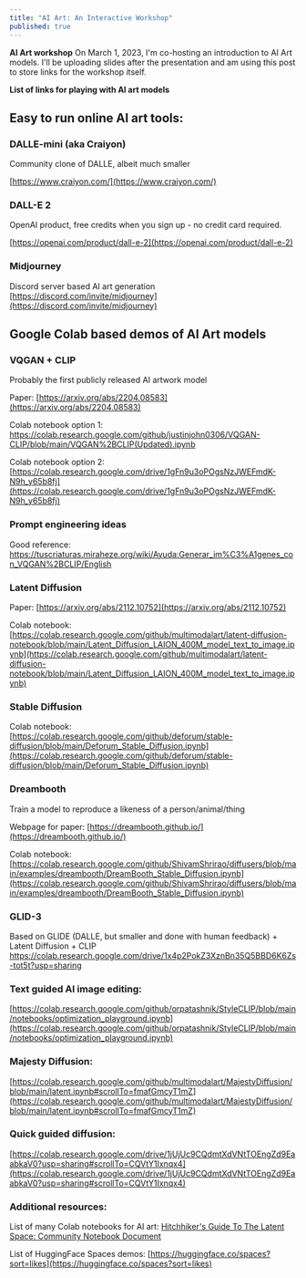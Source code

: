 ```yaml
---
title: "AI Art: An Interactive Workshop"
published: true
---
```


**AI Art workshop**
On March 1, 2023, I'm co-hosting an introduction to AI Art models. I'll be uploading slides after the presentation and am using this post to store links for the workshop itself.

**List of links for playing with AI art models**


## Easy to run online AI art tools:

### DALLE-mini (aka Craiyon)
Community clone of DALLE, albeit much smaller

[https://www.craiyon.com/](https://www.craiyon.com/)

### DALL-E 2
OpenAI product, free credits when you sign up - no credit card required.

[https://openai.com/product/dall-e-2](https://openai.com/product/dall-e-2)

### Midjourney
Discord server based AI art generation
[https://discord.com/invite/midjourney](https://discord.com/invite/midjourney)


## Google Colab based demos of AI Art models


### VQGAN + CLIP
Probably the first publicly released AI artwork model

Paper: [https://arxiv.org/abs/2204.08583](https://arxiv.org/abs/2204.08583)

Colab notebook option 1:
[https://colab.research.google.com/github/justinjohn0306/VQGAN-CLIP/blob/main/VQGAN%2BCLIP(Updated).ipynb ](https://colab.research.google.com/github/justinjohn0306/VQGAN-CLIP/blob/main/VQGAN%2BCLIP(Updated).ipynb )

Colab notebook option 2:
[https://colab.research.google.com/drive/1gFn9u3oPOgsNzJWEFmdK-N9h_y65b8fj](https://colab.research.google.com/drive/1gFn9u3oPOgsNzJWEFmdK-N9h_y65b8fj)


### Prompt engineering ideas
Good reference: [https://tuscriaturas.miraheze.org/wiki/Ayuda:Generar_im%C3%A1genes_con_VQGAN%2BCLIP/English ](https://tuscriaturas.miraheze.org/wiki/Ayuda:Generar_im%C3%A1genes_con_VQGAN%2BCLIP/English )


### Latent Diffusion 
Paper: [https://arxiv.org/abs/2112.10752](https://arxiv.org/abs/2112.10752)

Colab notebook:
[https://colab.research.google.com/github/multimodalart/latent-diffusion-notebook/blob/main/Latent_Diffusion_LAION_400M_model_text_to_image.ipynb](https://colab.research.google.com/github/multimodalart/latent-diffusion-notebook/blob/main/Latent_Diffusion_LAION_400M_model_text_to_image.ipynb)


### Stable Diffusion
Colab notebook:
[https://colab.research.google.com/github/deforum/stable-diffusion/blob/main/Deforum_Stable_Diffusion.ipynb](https://colab.research.google.com/github/deforum/stable-diffusion/blob/main/Deforum_Stable_Diffusion.ipynb)

### Dreambooth
Train a model to reproduce a likeness of a person/animal/thing

Webpage for paper: 
[https://dreambooth.github.io/](https://dreambooth.github.io/)

Colab notebook:
[https://colab.research.google.com/github/ShivamShrirao/diffusers/blob/main/examples/dreambooth/DreamBooth_Stable_Diffusion.ipynb](https://colab.research.google.com/github/ShivamShrirao/diffusers/blob/main/examples/dreambooth/DreamBooth_Stable_Diffusion.ipynb)



### GLID-3 
Based on GLIDE (DALLE, but smaller and done with human feedback) + Latent Diffusion + CLIP
[https://colab.research.google.com/drive/1x4p2PokZ3XznBn35Q5BBD6K6Zs-tot5t?usp=sharing
](https://colab.research.google.com/drive/1x4p2PokZ3XznBn35Q5BBD6K6Zs-tot5t?usp=sharing
)

### Text guided AI image editing:
[https://colab.research.google.com/github/orpatashnik/StyleCLIP/blob/main/notebooks/optimization_playground.ipynb](https://colab.research.google.com/github/orpatashnik/StyleCLIP/blob/main/notebooks/optimization_playground.ipynb)

### Majesty Diffusion:
[https://colab.research.google.com/github/multimodalart/MajestyDiffusion/blob/main/latent.ipynb#scrollTo=fmafGmcyT1mZ](https://colab.research.google.com/github/multimodalart/MajestyDiffusion/blob/main/latent.ipynb#scrollTo=fmafGmcyT1mZ) 

### Quick guided diffusion:
[https://colab.research.google.com/drive/1jUjUc9CQdmtXdVNtTOEngZd9EaabkaV0?usp=sharing#scrollTo=CQVtY1Ixnqx4](https://colab.research.google.com/drive/1jUjUc9CQdmtXdVNtTOEngZd9EaabkaV0?usp=sharing#scrollTo=CQVtY1Ixnqx4)



### Additional resources:
List of many Colab notebooks for AI art:
[Hitchhiker's Guide To The Latent Space: Community Notebook Document](https://docs.google.com/document/d/1ON4unvrGC2fSEAHMVb4idopPlWmzM0Lx5cxiOXG47k4/edit)

List of HuggingFace Spaces demos:
[https://huggingface.co/spaces?sort=likes](https://huggingface.co/spaces?sort=likes)
